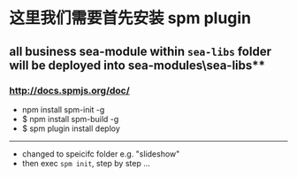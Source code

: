 # 这里我们需要首先安装 spm plugin
## all business sea-module within `sea-libs` folder will be deployed into sea-modules\sea-libs\**
### http://docs.spmjs.org/doc/
- npm install spm-init -g
- $ npm install spm-build -g
- $ spm plugin install deploy

--------------------------------------------------
- changed to speicifc folder e.g. "slideshow" 
- then exec `spm init`, step by step ...